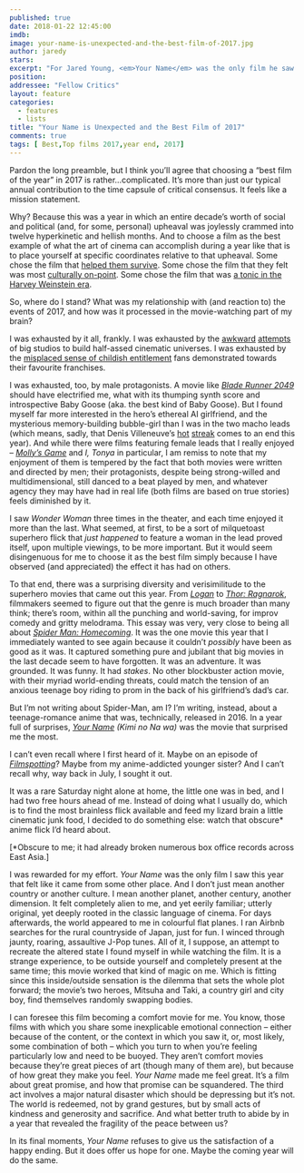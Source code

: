 ```yaml
---
published: true
date: 2018-01-22 12:45:00
imdb: 
image: your-name-is-unexpected-and-the-best-film-of-2017.jpg
author: jaredy 
stars: 
excerpt: "For Jared Young, <em>Your Name</em> was the only film he saw this year that felt like it came from another place. Find out why."
position: 
addressee: "Fellow Critics"
layout: feature
categories: 
  - features
  - lists
title: "Your Name is Unexpected and the Best Film of 2017"
comments: true
tags: [ Best,Top films 2017,year end, 2017]
---
```

Pardon the long preamble, but I think you’ll agree that choosing a “best film of the year” in 2017 is rather…complicated. It’s more than just our typical annual contribution to the time capsule of critical consensus. It feels like a mission statement.

Why? Because this was a year in which an entire decade’s worth of social and political (and, for some, personal) upheaval was joylessly crammed into twelve hyperkinetic and hellish months. And to choose a film as the best example of what the art of cinema can accomplish during a year like that is to place yourself at specific coordinates relative to that upheaval. Some chose the film that [helped them survive](http://www.dearcastandcrew.com/content/2018/1/16/it-comes-at-night-is-unsettling-and-the-best-film-of-2017.html). Some chose the film that they felt was most [culturally on-point](http://www.dearcastandcrew.com/content/2018/1/15/get-out-is-unreal-and-the-best-film-of-2017.html). Some chose the film that was [a tonic in the Harvey Weinstein era](http://www.chicagotribune.com/entertainment/movies/sc-mov-lady-bird-review-1106-story.html).

So, where do I stand? What was my relationship with (and reaction to) the events of 2017, and how was it processed in the movie-watching part of my brain?

I was exhausted by it all, frankly. I was exhausted by the [awkward](http://www.dearcastandcrew.com/content/2017/1/20/split.html) [attempts](http://www.dearcastandcrew.com/content/2017/6/12/the-mummy.html) of big studios to build half-assed cinematic universes. I was exhausted by the [misplaced sense of childish entitlement](https://www.vox.com/culture/2017/12/18/16791844/star-wars-last-jedi-backlash-controversy) fans demonstrated towards their favourite franchises.

I was exhausted, too, by male protagonists. A movie like [_Blade Runner 2049_](http://www.dearcastandcrew.com/content/2017/10/17/blade-runner-2049.html) should have electrified me, what with its thumping synth score and introspective Baby Goose (aka. the best kind of Baby Goose). But I found myself far more interested in the hero’s ethereal AI girlfriend, and the mysterious memory-building bubble-girl than I was in the two macho leads (which means, sadly, that Denis Villeneuve’s [hot](http://www.dearcastandcrew.com/content/2016/1/12/sicario-is-definitely-the-best-film-of-2015.html) [streak](http://www.dearcastandcrew.com/content/2017/1/17/arrival-is-the-best-and-profoundest-film-of-2016.html) comes to an end this year). And while there were films featuring female leads that I really enjoyed – [_Molly’s Game_](http://www.dearcastandcrew.com/content/2018/1/15/mollys-game.html) and _I, Tonya_ in particular, I am remiss to note that my enjoyment of them is tempered by the fact that both movies were written and directed by men; their protagonists, despite being strong-willed and multidimensional, still danced to a beat played by men, and whatever agency they may have had in real life (both films are based on true stories) feels diminished by it.

I saw _Wonder Woman_ three times in the theater, and each time enjoyed it more than the last. What seemed, at first, to be a sort of milquetoast superhero flick that _just happened_ to feature a woman in the lead proved itself, upon multiple viewings, to be more important. But it would seem disingenuous for me to choose it as the best film simply because I have observed (and appreciated) the effect it has had on others.

To that end, there was a surprising diversity and verisimilitude to the superhero movies that came out this year. From [_Logan_](http://www.dearcastandcrew.com/content/2017/3/3/logan.html) to [_Thor: Ragnarok_](http://www.dearcastandcrew.com/content/2017/11/13/thor-ragnarok.html), filmmakers seemed to figure out that the genre is much broader than many think; there’s room, within all the punching and world-saving, for improv comedy and gritty melodrama. This essay was very, very close to being all about [_Spider Man: Homecoming_](http://www.dearcastandcrew.com/content/2017/7/10/spider-man-homecoming.html). It was the one movie this year that I immediately wanted to see again because it couldn’t _possibly_ have been as good as it was. It captured something pure and jubilant that big movies in the last decade seem to have forgotten. It was an adventure. It was grounded. It was funny. It had _stakes_. No other blockbuster action movie, with their myriad world-ending threats, could match the tension of an anxious teenage boy riding to prom in the back of his girlfriend’s dad’s car.

But I’m not writing about Spider-Man, am I? I’m writing, instead, about a teenage-romance anime that was, technically, released in 2016. In a year full of surprises, [_Your Name_](http://www.dearcastandcrew.com/content/2017/7/18/your-name.html) _(Kimi no Na wa)_ was the movie that surprised me the most.

I can’t even recall where I first heard of it. Maybe on an episode of [_Filmspotting_](https://www.filmspotting.net/)? Maybe from my anime-addicted younger sister? And I can’t recall why, way back in July, I sought it out.

It was a rare Saturday night alone at home, the little one was in bed, and I had two free hours ahead of me. Instead of doing what I usually do, which is to find the most brainless flick available and feed my lizard brain a little cinematic junk food, I decided to do something else: watch that obscure\* anime flick I’d heard about.

[\*Obscure to me; it had already broken numerous box office records across East Asia.]

I was rewarded for my effort. _Your Name_ was the only film I saw this year that felt like it came from some other place. And I don’t just mean another country or another culture. I mean another planet, another century, another dimension. It felt completely alien to me, and yet eerily familiar; utterly original, yet deeply rooted in the classic language of cinema. For days afterwards, the world appeared to me in colourful flat planes. I ran Airbnb searches for the rural countryside of Japan, just for fun. I winced through jaunty, roaring, assaultive J-Pop tunes. All of it, I suppose, an attempt to recreate the altered state I found myself in while watching the film. It is a strange experience, to be outside yourself and completely present at the same time; this movie worked that kind of magic on me. Which is fitting since this inside/outside sensation is the dilemma that sets the whole plot forward; the movie’s two heroes, Mitsuha and Taki, a country girl and city boy, find themselves randomly swapping bodies.

I can foresee this film becoming a comfort movie for me. You know, those films with which you share some inexplicable emotional connection – either because of the content, or the context in which you saw it, or, most likely, some combination of both – which you turn to when you’re feeling particularly low and need to be buoyed. They aren’t comfort movies because they’re great pieces of art (though many of them are), but because of how great they make you feel. _Your Name_ made me feel great. It’s a film about great promise, and how that promise can be squandered. The third act involves a major natural disaster which should be depressing but it’s not. The world is redeemed, not by grand gestures, but by small acts of kindness and generosity and sacrifice. And what better truth to abide by in a year that revealed the fragility of the peace between us?

In its final moments, _Your Name_ refuses to give us the satisfaction of a happy ending. But it does offer us hope for one. Maybe the coming year will do the same.